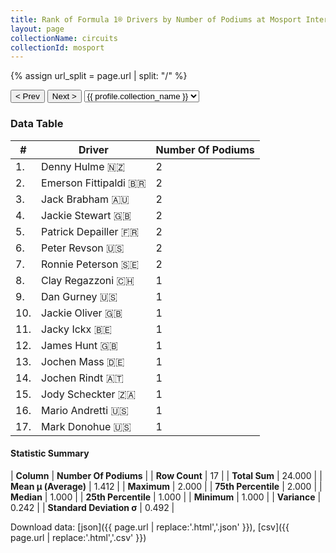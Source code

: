 ```yaml
---
title: Rank of Formula 1® Drivers by Number of Podiums at Mosport International Raceway
layout: page
collectionName: circuits
collectionId: mosport
---
```


{% assign url_split = page.url | split: "/" %}
<div id="collection-navigation">
<button onclick="selector.options[selector.selectedIndex-1].value && (window.location = selector.options[selector.selectedIndex-1].value);">&lt; Prev</button>
<button onclick="selector.options[selector.selectedIndex+1].value && (window.location = selector.options[selector.selectedIndex+1].value);">Next &gt;</button>
<select id="selector" onchange="this.options[this.selectedIndex].value && (window.location = this.options[this.selectedIndex].value);">
  {% for collectionId in site.data[page.collectionName].refs %}
    {% if collectionId == page.collectionId %}
      {% assign selected = "selected" %}
    {% else %}
      {% assign selected = "" %}
    {% endif %}
    {% assign profile = site.data[page.collectionName][collectionId].profile %}
    <option value="/f1/{{ page.collectionName }}/{{ collectionId }}/{{ url_split[4] }}" {{ selected }}>{{ profile.collection_name }}</option>
  {% endfor %}
</select>
</div>

<canvas id="chart" width="400" height="180"></canvas>
<script>
var data = {
    "datasets": [
        {
            "backgroundColor": [
                "#9C8E8D",
                "#9C8E8D",
                "#9C8E8D",
                "#9C8E8D",
                "#9C8E8D",
                "#9C8E8D",
                "#9C8E8D",
                "#9C8E8D",
                "#9C8E8D",
                "#9C8E8D",
                "#9C8E8D",
                "#9C8E8D",
                "#9C8E8D",
                "#9C8E8D",
                "#9C8E8D",
                "#9C8E8D",
                "#9C8E8D"
            ],
            "borderColor": [
                "#1D181E",
                "#1D181E",
                "#1D181E",
                "#1D181E",
                "#1D181E",
                "#1D181E",
                "#1D181E",
                "#1D181E",
                "#1D181E",
                "#1D181E",
                "#1D181E",
                "#1D181E",
                "#1D181E",
                "#1D181E",
                "#1D181E",
                "#1D181E",
                "#1D181E"
            ],
            "borderWidth": 1,
            "data": [
                2.0,
                2.0,
                2.0,
                2.0,
                2.0,
                2.0,
                2.0,
                1.0,
                1.0,
                1.0,
                1.0,
                1.0,
                1.0,
                1.0,
                1.0,
                1.0,
                1.0
            ],
            "label": "Number Of Podiums"
        }
    ],
    "labels": [
        "Denny Hulme",
        "Emerson Fittipaldi",
        "Jack Brabham",
        "Jackie Stewart",
        "Patrick Depailler",
        "Peter Revson",
        "Ronnie Peterson",
        "Clay Regazzoni",
        "Dan Gurney",
        "Jackie Oliver",
        "Jacky Ickx",
        "James Hunt",
        "Jochen Mass",
        "Jochen Rindt",
        "Jody Scheckter",
        "Mario Andretti",
        "Mark Donohue"
    ]
};
var options = {
  legend: {
    display: false
  },
  scales: {
    xAxes: [{
      ticks: {
        beginAtZero: true,
        maxRotation: 180,
        display: window.innerWidth > 800
      }
    }],
    yAxes: [{
      ticks: {
        beginAtZero: true
      }
    }]
  },
  onResize: function(chart, size) {
    chart.options.scales.xAxes[0].ticks.display = size.width > 800;
  }
};
var chart = new Chart("chart", {
    data: data,
    type: 'bar',
    options: options
});
</script>



### Data Table

| # | Driver | Number Of Podiums |
|--|--|--|
| 1. | Denny Hulme 🇳🇿 | 2 |
| 2. | Emerson Fittipaldi 🇧🇷 | 2 |
| 3. | Jack Brabham 🇦🇺 | 2 |
| 4. | Jackie Stewart 🇬🇧 | 2 |
| 5. | Patrick Depailler 🇫🇷 | 2 |
| 6. | Peter Revson 🇺🇸 | 2 |
| 7. | Ronnie Peterson 🇸🇪 | 2 |
| 8. | Clay Regazzoni 🇨🇭 | 1 |
| 9. | Dan Gurney 🇺🇸 | 1 |
| 10. | Jackie Oliver 🇬🇧 | 1 |
| 11. | Jacky Ickx 🇧🇪 | 1 |
| 12. | James Hunt 🇬🇧 | 1 |
| 13. | Jochen Mass 🇩🇪 | 1 |
| 14. | Jochen Rindt 🇦🇹 | 1 |
| 15. | Jody Scheckter 🇿🇦 | 1 |
| 16. | Mario Andretti 🇺🇸 | 1 |
| 17. | Mark Donohue 🇺🇸 | 1 |

#### Statistic Summary

| **Column** | **Number Of Podiums** |
| **Row Count** | 17 |
| **Total Sum** | 24.000 |
| **Mean μ (Average)** | 1.412 |
| **Maximum** | 2.000 |
| **75th Percentile** | 2.000 |
| **Median** | 1.000 |
| **25th Percentile** | 1.000 |
| **Minimum** | 1.000 |
| **Variance** | 0.242 |
| **Standard Deviation σ** | 0.492 |

Download data: [json]({{ page.url | replace:'.html','.json' }}), [csv]({{ page.url | replace:'.html','.csv' }})
